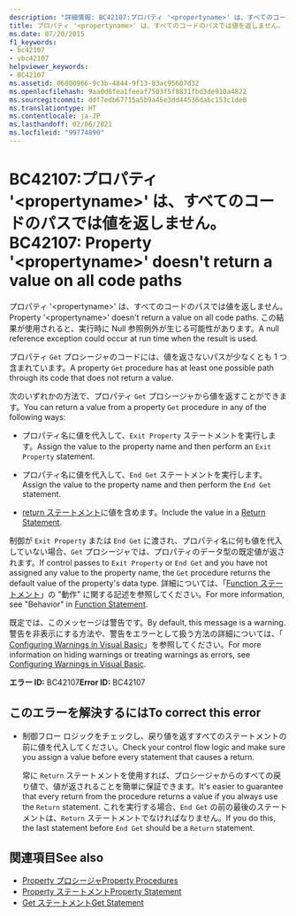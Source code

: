```yaml
---
description: "詳細情報: BC42107:プロパティ '<propertyname>' は、すべてのコードのパスでは値を返しません。"
title: プロパティ '<propertyname>' は、すべてのコードのパスでは値を返しません。
ms.date: 07/20/2015
f1_keywords:
- bc42107
- vbc42107
helpviewer_keywords:
- BC42107
ms.assetid: 06800966-9c3b-4844-9f13-83ac95607d32
ms.openlocfilehash: 9aa0d6fea1feeaf7503f5f8831fbd3de910a4822
ms.sourcegitcommit: ddf7edb67715a5b9a45e3dd44536dabc153c1de0
ms.translationtype: HT
ms.contentlocale: ja-JP
ms.lasthandoff: 02/06/2021
ms.locfileid: "99774890"
---
```

# <a name="bc42107-property-propertyname-doesnt-return-a-value-on-all-code-paths"></a><span data-ttu-id="e676b-103">BC42107:プロパティ '\<propertyname>' は、すべてのコードのパスでは値を返しません。</span><span class="sxs-lookup"><span data-stu-id="e676b-103">BC42107: Property '\<propertyname>' doesn't return a value on all code paths</span></span>

<span data-ttu-id="e676b-104">プロパティ '\<propertyname>' は、すべてのコードのパスでは値を返しません。</span><span class="sxs-lookup"><span data-stu-id="e676b-104">Property '\<propertyname>' doesn't return a value on all code paths.</span></span> <span data-ttu-id="e676b-105">この結果が使用されると、実行時に Null 参照例外が生じる可能性があります。</span><span class="sxs-lookup"><span data-stu-id="e676b-105">A null reference exception could occur at run time when the result is used.</span></span>

<span data-ttu-id="e676b-106">プロパティ `Get` プロシージャのコードには、値を返さないパスが少なくとも 1 つ含まれています。</span><span class="sxs-lookup"><span data-stu-id="e676b-106">A property `Get` procedure has at least one possible path through its code that does not return a value.</span></span>

 <span data-ttu-id="e676b-107">次のいずれかの方法で、プロパティ `Get` プロシージャから値を返すことができます。</span><span class="sxs-lookup"><span data-stu-id="e676b-107">You can return a value from a property `Get` procedure in any of the following ways:</span></span>

- <span data-ttu-id="e676b-108">プロパティ名に値を代入して、`Exit Property` ステートメントを実行します。</span><span class="sxs-lookup"><span data-stu-id="e676b-108">Assign the value to the property name and then perform an `Exit Property` statement.</span></span>

- <span data-ttu-id="e676b-109">プロパティ名に値を代入して、`End Get` ステートメントを実行します。</span><span class="sxs-lookup"><span data-stu-id="e676b-109">Assign the value to the property name and then perform the `End Get` statement.</span></span>

- <span data-ttu-id="e676b-110">[return ステートメント](../statements/return-statement.md)に値を含めます。</span><span class="sxs-lookup"><span data-stu-id="e676b-110">Include the value in a [Return Statement](../statements/return-statement.md).</span></span>

<span data-ttu-id="e676b-111">制御が `Exit Property` または `End Get` に渡され、プロパティ名に何も値を代入していない場合、`Get` プロシージャでは、プロパティのデータ型の既定値が返されます。</span><span class="sxs-lookup"><span data-stu-id="e676b-111">If control passes to `Exit Property` or `End Get` and you have not assigned any value to the property name, the `Get` procedure returns the default value of the property's data type.</span></span> <span data-ttu-id="e676b-112">詳細については、「[Function ステートメント](../statements/function-statement.md)」の "動作" に関する記述を参照してください。</span><span class="sxs-lookup"><span data-stu-id="e676b-112">For more information, see "Behavior" in [Function Statement](../statements/function-statement.md).</span></span>

<span data-ttu-id="e676b-113">既定では、このメッセージは警告です。</span><span class="sxs-lookup"><span data-stu-id="e676b-113">By default, this message is a warning.</span></span> <span data-ttu-id="e676b-114">警告を非表示にする方法や、警告をエラーとして扱う方法の詳細については、「 [Configuring Warnings in Visual Basic](/visualstudio/ide/configuring-warnings-in-visual-basic)」を参照してください。</span><span class="sxs-lookup"><span data-stu-id="e676b-114">For more information on hiding warnings or treating warnings as errors, see [Configuring Warnings in Visual Basic](/visualstudio/ide/configuring-warnings-in-visual-basic).</span></span>

<span data-ttu-id="e676b-115">**エラー ID:** BC42107</span><span class="sxs-lookup"><span data-stu-id="e676b-115">**Error ID:** BC42107</span></span>

## <a name="to-correct-this-error"></a><span data-ttu-id="e676b-116">このエラーを解決するには</span><span class="sxs-lookup"><span data-stu-id="e676b-116">To correct this error</span></span>

- <span data-ttu-id="e676b-117">制御フロー ロジックをチェックし、戻り値を返すすべてのステートメントの前に値を代入してください。</span><span class="sxs-lookup"><span data-stu-id="e676b-117">Check your control flow logic and make sure you assign a value before every statement that causes a return.</span></span>

  <span data-ttu-id="e676b-118">常に `Return` ステートメントを使用すれば、プロシージャからのすべての戻り値で、値が返されることを簡単に保証できます。</span><span class="sxs-lookup"><span data-stu-id="e676b-118">It's easier to guarantee that every return from the procedure returns a value if you always use the `Return` statement.</span></span> <span data-ttu-id="e676b-119">これを実行する場合、`End Get` の前の最後のステートメントは、`Return` ステートメントでなければなりません。</span><span class="sxs-lookup"><span data-stu-id="e676b-119">If you do this, the last statement before `End Get` should be a `Return` statement.</span></span>

## <a name="see-also"></a><span data-ttu-id="e676b-120">関連項目</span><span class="sxs-lookup"><span data-stu-id="e676b-120">See also</span></span>

- [<span data-ttu-id="e676b-121">Property プロシージャ</span><span class="sxs-lookup"><span data-stu-id="e676b-121">Property Procedures</span></span>](../../programming-guide/language-features/procedures/property-procedures.md)
- [<span data-ttu-id="e676b-122">Property ステートメント</span><span class="sxs-lookup"><span data-stu-id="e676b-122">Property Statement</span></span>](../statements/property-statement.md)
- [<span data-ttu-id="e676b-123">Get ステートメント</span><span class="sxs-lookup"><span data-stu-id="e676b-123">Get Statement</span></span>](../statements/get-statement.md)
